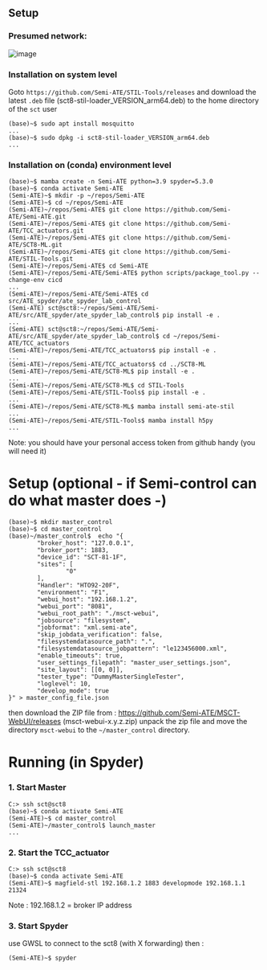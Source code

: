 ## Setup

### Presumed network:

![image](https://user-images.githubusercontent.com/3516972/197995910-c7597d2f-8ab4-49ec-bb0e-c23ff92f3da4.png)

### Installation on system level

Goto `https://github.com/Semi-ATE/STIL-Tools/releases` and download the latest `.deb` file (sct8-stil-loader_VERSION_arm64.deb) to the home directory of the `sct` user

```
(base)~$ sudo apt install mosquitto
...
(base)~$ sudo dpkg -i sct8-stil-loader_VERSION_arm64.deb
...
```

### Installation on (conda) environment level

```
(base)~$ mamba create -n Semi-ATE python=3.9 spyder=5.3.0
(base)~$ conda activate Semi-ATE
(Semi-ATE)~$ mkdir -p ~/repos/Semi-ATE
(Semi-ATE)~$ cd ~/repos/Semi-ATE
(Semi-ATE)~/repos/Semi-ATE$ git clone https://github.com/Semi-ATE/Semi-ATE.git
(Semi-ATE)~/repos/Semi-ATE$ git clone https://github.com/Semi-ATE/TCC_actuators.git
(Semi-ATE)~/repos/Semi-ATE$ git clone https://github.com/Semi-ATE/SCT8-ML.git
(Semi-ATE)~/repos/Semi-ATE$ git clone https://github.com/Semi-ATE/STIL-Tools.git
(Semi-ATE)~/repos/Semi-ATE$ cd Semi-ATE
(Semi-ATE)~/repos/Semi-ATE/Semi-ATE$ python scripts/package_tool.py --change-env cicd
...
(Semi-ATE)~/repos/Semi-ATE/Semi-ATE$ cd src/ATE_spyder/ate_spyder_lab_control 
(Semi-ATE) sct@sct8:~/repos/Semi-ATE/Semi-ATE/src/ATE_spyder/ate_spyder_lab_control$ pip install -e .
... 
(Semi-ATE) sct@sct8:~/repos/Semi-ATE/Semi-ATE/src/ATE_spyder/ate_spyder_lab_control$ cd ~/repos/Semi-ATE/TCC_actuators
(Semi-ATE)~/repos/Semi-ATE/TCC_actuators$ pip install -e .
...
(Semi-ATE)~/repos/Semi-ATE/TCC_actuators$ cd ../SCT8-ML
(Semi-ATE)~/repos/Semi-ATE/SCT8-ML$ pip install -e .
...
(Semi-ATE)~/repos/Semi-ATE/SCT8-ML$ cd STIL-Tools
(Semi-ATE)~/repos/Semi-ATE/STIL-Tools$ pip install -e .
...
(Semi-ATE)~/repos/Semi-ATE/SCT8-ML$ mamba install semi-ate-stil
...
(Semi-ATE)~/repos/Semi-ATE/STIL-Tools$ mamba install h5py 
...

```

Note: you should have your personal access token from github handy (you will need it)

# Setup (optional - if Semi-control can do what master does -)

```
(base)~$ mkdir master_control
(base)~$ cd master_control
(base)~/master_control$  echo "{
        "broker_host": "127.0.0.1",
        "broker_port": 1883,
        "device_id": "SCT-81-1F",
        "sites": [
                "0"
        ],
        "Handler": "HTO92-20F",
        "environment": "F1",
        "webui_host": "192.168.1.2",
        "webui_port": "8081",
        "webui_root_path": "./msct-webui",
        "jobsource": "filesystem",
        "jobformat": "xml.semi-ate",
        "skip_jobdata_verification": false,
        "filesystemdatasource_path": ".",
        "filesystemdatasource_jobpattern": "le123456000.xml",
        "enable_timeouts": true,
        "user_settings_filepath": "master_user_settings.json",
        "site_layout": [[0, 0]],
        "tester_type": "DummyMasterSingleTester",
        "loglevel": 10,
        "develop_mode": true
}" > master_config_file.json

```
then download the ZIP file from : https://github.com/Semi-ATE/MSCT-WebUI/releases (msct-webui-x.y.z.zip)
unpack the zip file and move the directory `msct-webui` to the `~/master_control` directory.


# Running (in Spyder)

### 1. Start Master

```
C:> ssh sct@sct8
(base)~$ conda activate Semi-ATE
(Semi-ATE)~$ cd master_control
(Semi-ATE)~/master_control$ launch_master
...
```

### 2. Start the TCC_actuator

```
C:> ssh sct@sct8
(base)~$ conda activate Semi-ATE
(Semi-ATE)~$ magfield-stl 192.168.1.2 1883 developmode 192.168.1.1 21324
```
Note :  192.168.1.2 = broker IP address

### 3. Start Spyder

use GWSL to connect to the sct8 (with X forwarding) then :

```
(Semi-ATE)~$ spyder
```
